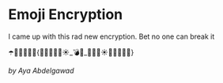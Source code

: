 # Emoji Encryption
I came up with this rad new encryption. Bet no one can break it 

☂️🦃🔥🦁🍎🎸{🐘🥭🧅🤹🧊☀️_💣🐘_🌋🐘🌈☀️🍎🦃🧊🦁🐘}

_by Aya Abdelgawad_
